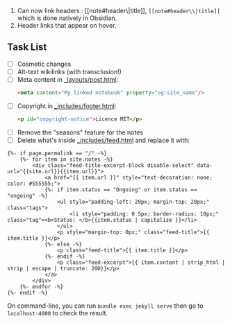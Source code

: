 1. Can now link headers : [[note#header\\|title]], `[[note#header\\|title]]` which is done natively in Obsidian. 
2. Header links that appear on hover. 

## Task List
- [ ] Cosmetic changes 
- [ ] Alt-text wikilinks (with transclusion!) 
- [ ] Meta content in [\_layouts/post.html](_layouts/post.html):
    ```html
    <meta content="My linked notebook" property="og:site_name"/>
    ```
- [ ] Copyright in [\_includes/footer.html](_includes/footer.html):
   ```html
   <p id="copyright-notice">Licence MIT</p>
   ```
- [ ] Remove the "seasons" feature for the notes
- [ ] Delete what's inside [\_includes/feed.html](_includes/feed.html) and replace it with:

```liquid
{%- if page.permalink == "/" -%}
    {%- for item in site.notes -%}
        <div class="feed-title-excerpt-block disable-select" data-url="{{site.url}}{{item.url}}">
            <a href="{{ item.url }}" style="text-decoration: none; color: #555555;">
            {%- if item.status == "Ongoing" or item.status == "ongoing" -%}
                <ul style="padding-left: 20px; margin-top: 20px;" class="tags">
                    <li style="padding: 0 5px; border-radius: 10px;" class="tag"><b>Status: </b>{{item.status | capitalize }}</li>
                </ul>
                <p style="margin-top: 0px;" class="feed-title">{{ item.title }}</p>
            {%- else -%}
                <p class="feed-title">{{ item.title }}</p>
            {%- endif -%}
                <p class="feed-excerpt">{{ item.content | strip_html | strip | escape | truncate: 200}}</p>
            </a>
        </div>
    {%- endfor -%}
{%- endif -%}
````

On command-line, you can run `bundle exec jekyll serve` then go to `localhost:4000` to check the result.

